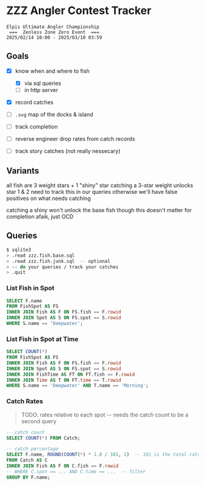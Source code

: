# ZZZ Angler Contest Tracker
```
Elpis Ultimate Angler Championship
 ===  Zenless Zone Zero Event  ===
2025/02/14 10:00 - 2025/03/10 03:59
```


## Goals
 - [x] know when and where to fish
   - [x] via sql queries
   - [ ] in http server
 - [x] record catches
 - [ ] `.svg` map of the docks & island
 - [ ] track completion
 - [ ] reverse engineer drop rates from catch records
 - [ ] track story catches (not really nessecary)


## Variants
all fish are 3 weight stars + 1 "shiny" star
catching a 3-star weight unlocks star 1 & 2
need to track this in our queries
otherwise we'll have false positives on what needs catching

catching a shiny won't unlock the base fish
though this doesn't matter for completion afaik, just OCD


## Queries
```bash
$ sqlite3
> .read zzz.fish.base.sql
> .read zzz.fish.junk.sql  -- optional
> -- do your queries / track your catches
> .quit
```

### List Fish in Spot
```sql
SELECT F.name
FROM FishSpot AS FS
INNER JOIN Fish AS F ON FS.fish == F.rowid
INNER JOIN Spot AS S ON FS.spot == S.rowid
WHERE S.name == 'Deepwater';
```

### List Fish in Spot at Time
```sql
SELECT COUNT(*)
FROM FishSpot AS FS
INNER JOIN Fish AS F ON FS.fish == F.rowid
INNER JOIN Spot AS S ON FS.spot == S.rowid
INNER JOIN FishTime AS FT ON FT.fish == F.rowid
INNER JOIN Time AS T ON FT.time == T.rowid
WHERE S.name == 'Deepwater' AND T.name == 'Morning';
```

### Catch Rates
> TODO: rates relative to each spot
> -- needs the catch count to be a second query
```sql
-- catch count
SELECT COUNT(*) FROM Catch;

-- catch percentage
SELECT F.name, ROUND(COUNT(*) * 1.0 / 101, 2)  -- 101 is the total catch count
FROM Catch AS C
INNER JOIN Fish AS F ON C.fish == F.rowid
-- WHERE C.spot == ... AND C.time == ...  -- filter
GROUP BY F.name;
```
